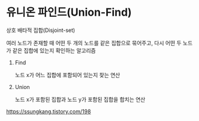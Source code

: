 # 유니온 파인드(Union-Find)
상호 배타적 집합(Disjoint-set)

여러 노드가 존재할 때 어떤 두 개의 노드를 같은 집합으로 묶어주고, 다시 어떤 두 노드가 같은 집합에 있는지 확인하는 알고리즘

1. Find

    노드 x가 어느 집합에 포함되어 있는지 찾는 연산

2. Union

    노드 x가 포함된 집합과 노드 y가 포함된 집합을 합치는 연산

https://ssungkang.tistory.com/198